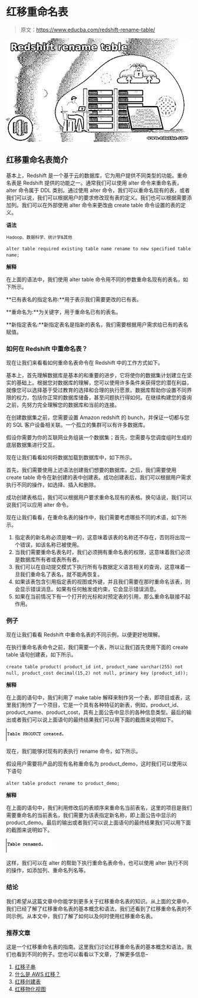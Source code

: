# 红移重命名表

> 原文：<https://www.educba.com/redshift-rename-table/>

![Redshift rename table](img/c18917da0ced04c1e7bf8b4cdcbc5bfa.png)



## 红移重命名表简介

基本上，Redshift 是一个基于云的数据库，它为用户提供不同类型的功能。重命名表是 Redshift 提供的功能之一。通常我们可以使用 alter 命令来重命名表，alter 命令属于 DDL 类别。通过使用 alter 命令，我们可以重命名现有的表，或者我们可以说，我们可以根据用户的要求修改现有表的定义。我们也可以根据需要添加列。我们可以在外部使用 alter 命令来更改由 create table 命令设置的表的定义。

**语法**

<small>Hadoop、数据科学、统计学&其他</small>

`alter table required existing table name rename to new specified table name;`

**解释**

在上面的语法中，我们使用 alter table 命令用不同的参数重命名现有的表名，如下所示。

**已有表名的指定名称:**用于表示我们需要更改的已有表。

**重命名为:**为关键字，用于重命名已有的表名。

**新指定表名:**新指定表名是指新的表名，我们需要根据用户需求给已有的表名赋值。

### 如何在 Redshift 中重命名表？

现在让我们来看看如何重命名表命令在 Redshift 中的工作方式如下。

基本上，首先理解数据库是基本的和重要的进步，它将使你的数据集计划建立在坚实的基础上。根据您对数据库的理解，您可以使用许多条件来获得您的潜在利益，就像您可以选择基于受过教育的选择和合理的执行愿景。数据库帮助你设置不同界限的权力，包括你正常的数据库储备，甚至问题执行得如何。在继续构建您的查询之前，先努力完全理解您的数据库和当前的连接。

在创建数据集之前，您需要设置 Amazon redshift 的 bunch，并保证一切都与您的 SQL 客户设备相关联。一个孤立的集群可以有许多数据库。

假设你需要为你的互联网业务组装一个数据集；首先，您需要与您调度组时生成的底层数据集进行交互。

现在让我们看看如何将数据加载到数据库中，如下所示。

首先，我们需要使用上述语法创建我们想要的数据库。之后，我们需要使用 create table 命令在新创建的表中创建表。成功创建表后，我们可以根据用户需求执行不同的操作，如选择、插入和删除。

成功创建表格后，我们可以根据用户要求重命名现有的表格。换句话说，我们可以说我们可以应用 alter 命令。

现在让我们看看，在重命名表的操作中，我们需要考虑哪些不同的术语，如下所示。

1.  指定表的新名称必须是唯一的，这意味着该表的名称还不存在，否则将出现一个错误，如该名称已被使用。
2.  当我们需要重命名表名时，我们必须拥有重命名表的权限，这意味着我们必须是数据库所有者或表所有者。
3.  我们可以在自动提交模式下执行所有与数据定义语言相关的查询，这意味着一旦我们重命名了表名，就不能再恢复。
4.  如果该表包含引用指定表的视图或外键，并且我们需要在那时重命名该表，则会显示错误消息。如果有任何触发或约束，它会显示错误消息。
5.  如果在当前情况下有一个打开的光标和对预定表的引用，那么重命名联接不起作用。

### 例子

现在让我们看看 Redshift 中重命名表的不同示例，以便更好地理解。

在执行重命名表命令之前，我们需要一个表，所以让我们首先使用下面的 create table 语句创建表，如下所示。

`create table product(
product_id int,
product_name varchar(255) not null,
product_cost decimal(15,2) not null,
primary key (product_id));`

**解释**

在上面的语句中，我们利用了 make table 解释来制作另一个表，即项目或表，这里我们制作了一个项目，它是一个具有各种特征的新表，例如，product_id、product_name、product_cost，具有上面公告中显示的各种信息类型。最后的输出或者我们可以说上面语句的最终结果我们可以用下面的截图来说明如下。

![Redshift rename table output 1](img/be6807348950a42bd7a3984d250866b6.png)



现在，我们能够对现有的表执行 rename 命令，如下所示。

假设用户需要将产品的现有名称重命名为 product_demo，这时我们可以使用以下语句

`alter table product rename to product_demo;`

**解释**

在上面的语句中，我们利用修改后的表顺序来重命名当前表名，这里的项目是我们需要重命名的当前表名，我们需要为该表指定新名称，即上面公告中显示的 product_demo。最后的输出或者我们可以说上面语句的最终结果我们可以用下面的截图来说明如下。

![Redshift rename table output 2](img/547e955398aa64ffb51aae9f5af14070.png)



这样，我们可以在 alter 的帮助下执行重命名表命令，也可以使用 alter 执行不同的操作，如添加列、重命名列名等。

### 结论

我们希望从这篇文章中你能学到更多关于红移重命名表的知识。从上面的文章中，我们已经了解了红移重命名表的基本概念和语法，我们还看到了红移重命名表的不同示例。从本文中，我们了解了如何以及何时使用红移重命名表。

### 推荐文章

这是一个红移重命名表的指南。这里我们讨论红移重命名表的基本概念和语法，我们也看到不同的例子。您也可以看看以下文章，了解更多信息–

1.  [红移子串](https://www.educba.com/redshift-substring/)
2.  [什么是 AWS 红移？](https://www.educba.com/what-is-aws-redshift/)
3.  [红移创建表](https://www.educba.com/redshift-create-table/)
4.  [红移物化视图](https://www.educba.com/redshift-materialized-views/)





